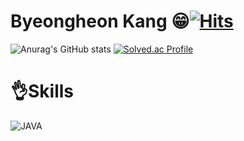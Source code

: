 # Byeongheon Kang 😁[![Hits](https://hits.seeyoufarm.com/api/count/incr/badge.svg?url=https%3A%2F%2Fgithub.com%2Fkangbh98&count_bg=%2323457D&title_bg=%2377ABC1&icon=&icon_color=%23E7E7E7&title=hits&edge_flat=false)](https://hits.seeyoufarm.com)

![Anurag's GitHub stats](https://github-readme-stats.vercel.app/api?username=kangbh98&show_icons=true&theme=tokyonight)
[![Solved.ac Profile](http://mazassumnida.wtf/api/v2/generate_badge?boj=choikang98)](https://solved.ac/choikang98/)

# 👌Skills
![JAVA](https://img.shields.io/badge/JAVA-007396.svg?&style=for-the-badge&logo=JAVA&logoColor=007396)







<!--
**kangbh98/kangbh98** is a ✨ _special_ ✨ repository because its `README.md` (this file) appears on your GitHub profile.

Here are some ideas to get you started:

- 🔭 I’m currently working on ...
- 🌱 I’m currently learning ...
- 👯 I’m looking to collaborate on ...
- 🤔 I’m looking for help with ...
- 💬 Ask me about ...
- 📫 How to reach me: ...
- 😄 Pronouns: ...
- ⚡ Fun fact: ...
-->

